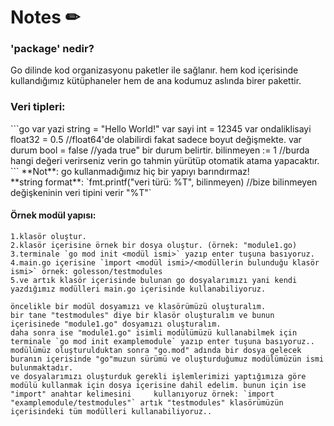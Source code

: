   <h1>Notes ✏</h1>
  <h3> 'package' nedir? </h3>
  
  <p>
    Go dilinde kod organizasyonu paketler ile sağlanır. 
    hem kod içerisinde kullandığımız kütüphaneler hem de ana kodumuz aslında birer pakettir.
  </p>
  
  <h3>Veri tipleri:</h3>
  
  <p>
  ```go 
    var yazi string = "Hello World!"
    var sayi int = 12345
    var ondaliklisayi float32 = 0.5 //float64'de olabilirdi fakat sadece boyut değişmekte.
    var durum bool = false //yada true" bir durum belirtir.
    bilinmeyen := 1 //burda hangi değeri verirseniz verin go tahmin yürütüp otomatik atama yapacaktır. 
  ```
  **Not**: go kullanmadığımız hiç bir yapıyı barındırmaz!<br>
  **string format**: `fmt.printf("veri türü: %T", bilinmeyen) //bize bilinmeyen değişkeninin veri tipini verir "%T"`
  </p>
  
  <h4>Örnek modül yapısı:</h4>
  <p>
  
    1.klasör oluştur.
    2.klasör içerisine örnek bir dosya oluştur. (örnek: "module1.go)
    3.terminale `go mod init <modül ismi>` yazıp enter tuşuna basıyoruz.
    4.main.go içerisine `ìmport <modül ismi>/<modüllerin bulunduğu klasör ismi>` örnek: golesson/testmodules
    5.ve artık klasör içerisinde bulunan go dosyalarımızı yani kendi yazdığımız modülleri main.go içerisinde kullanabiliyoruz.
  
    öncelikle bir modül dosyamızı ve klasörümüzü oluşturalım.
    bir tane "testmodules" diye bir klasör oluşturalım ve bunun içerisinede "module1.go" dosyamızı oluşturalım.
    daha sonra ise "module1.go" isimli modülümüzü kullanabilmek için terminale `go mod init examplemodule` yazıp enter tuşuna basıyoruz..
    modülümüz oluşturulduktan sonra "go.mod" adında bir dosya gelecek buranın içerisinde "go"muzun sürümü ve oluşturduğumuz modülümüzün ismi bulunmaktadır.
    ve dosyalarımızı oluşturduk gerekli işlemlerimizi yaptığımıza göre modülü kullanmak için dosya içerisine dahil edelim. bunun için ise "import" anahtar kelimesini     kullanıyoruz örnek: `import "examplemodule/testmodules"` artık "testmodules" klasörümüzün içerisindeki tüm modülleri kullanabiliyoruz.. 
  </p>
